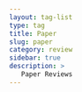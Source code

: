 ```yaml
---
layout: tag-list
type: tag
title: Paper 
slug: paper
category: review
sidebar: true
description: >
   Paper Reviews
---
```


